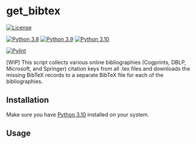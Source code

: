 # get_bibtex

[![License](https://img.shields.io/badge/license-MIT-_red.svg)](https://opensource.org/licenses/MIT)

[![Python 3.8](https://img.shields.io/badge/Python-3.8-blue?&logo=Python&logoColor=white)](https://www.python.org/)
[![Python 3.9](https://img.shields.io/badge/Python-3.9-blue?&logo=Python&logoColor=white)](https://www.python.org/)
[![Python 3.10](https://img.shields.io/badge/Python-3.10-blue?&logo=Python&logoColor=white)](https://www.python.org/)

[![Pylint](https://img.shields.io/github/workflow/status/gretaisafantasy/get_bibtex/Pylint?logo=Python&label=Pylint&logoColor=white)](https://github.com/gretaisafantasy/get_bibtex/actions/workflows/pylint.yml)

[WIP] This script collects various online bibliographies (Cogprints, DBLP, Microsoft, and Springer) citation keys from all .tex files and downloads the missing BibTeX records to a separate BibTeX file for each of the bibliographies.

## Installation

Make sure you have [Python 3.10](https://www.python.org/downloads/) installed on your system.

## Usage
